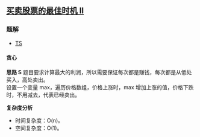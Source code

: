 ## [买卖股票的最佳时机 II](https://leetcode.cn/problems/best-time-to-buy-and-sell-stock-ii/)
### 题解
+ [TS](../../ts/128/122.ts)

#### 贪心
**思路 S**
题目要求计算最大的利润，所以需要保证每次都是赚钱，每次都是从低处买入，高处卖出。  
设置一个变量 max，遍历价格数组，价格上涨时，max 增加上涨的值，价格下跌时，不用减去，代表已经卖出。

**复杂度分析**
+ 时间复杂度：O(n)。
+ 空间复杂度：O(1)。